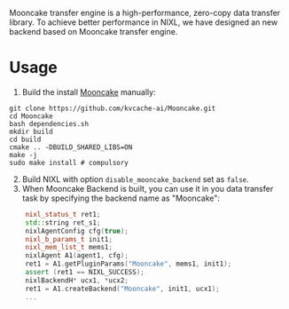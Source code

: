 Mooncake transfer engine is a high-performance, zero-copy data transfer library. To achieve better performance in NIXL, we have designed an new backend based on Mooncake transfer engine. 

# Usage
1. Build the install [Mooncake](https://github.com/kvcache-ai/Mooncake) manually:
```
git clone https://github.com/kvcache-ai/Mooncake.git
cd Mooncake
bash dependencies.sh
mkdir build
cd build
cmake .. -DBUILD_SHARED_LIBS=ON
make -j
sudo make install # compulsory
```
2. Build NIXL with option `disable_mooncake_backend` set as `false`.
3. When Mooncake Backend is built, you can use it in you data transfer task by specifying the backend name as "Mooncake":
```cpp
    nixl_status_t ret1;
    std::string ret_s1;
    nixlAgentConfig cfg(true);
    nixl_b_params_t init1;
    nixl_mem_list_t mems1;
    nixlAgent A1(agent1, cfg);
    ret1 = A1.getPluginParams("Mooncake", mems1, init1);
    assert (ret1 == NIXL_SUCCESS);
    nixlBackendH* ucx1, *ucx2;
    ret1 = A1.createBackend("Mooncake", init1, ucx1);
    ...
```
